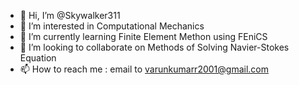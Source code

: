 - 👋 Hi, I’m @Skywalker311
- 👀 I’m interested in Computational Mechanics
- 🌱 I’m currently learning Finite Element Methon using FEniCS 
- 💞️ I’m looking to collaborate on Methods of Solving Navier-Stokes Equation
- 📫 How to reach me : email to varunkumarr2001@gmail.com

<!---
Skywalker311/Skywalker311 is a ✨ special ✨ repository because its `README.md` (this file) appears on your GitHub profile.
You can click the Preview link to take a look at your changes.
--->
